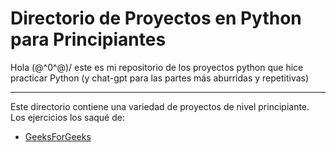 # Directorio de Proyectos en Python para Principiantes

Hola \(@^0^@)/ este es mi repositorio de los proyectos python que hice practicar Python
(y chat-gpt para las partes más aburridas y repetitivas)

---

Este directorio contiene una variedad de proyectos de nivel principiante. Los ejercicios los saqué de: 
- [GeeksForGeeks](https://www.geeksforgeeks.org/python-projects-beginner-to-advanced/)
